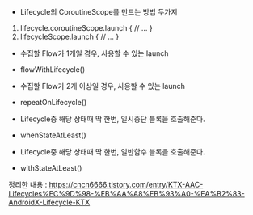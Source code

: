 
* Lifecycle의 CoroutineScope를 만드는 방법 두가지
1. lifecycle.coroutineScope.launch { // ... }
2. lifecycleScope.launch { // ... }

* 수집할 Flow가 1개일 경우, 사용할 수 있는 launch
- flowWithLifecycle()

* 수집할 Flow가 2개 이상일 경우, 사용할 수 있는 launch
- repeatOnLifecycle()

* Lifecycle중 해당 상태때 딱 한번, 일시중단 블록을 호출해준다.
- whenStateAtLeast()

* Lifecycle중 해당 상태때 딱 한번, 일반함수 블록을 호출해준다. 
- withStateAtLeast()

정리한 내용 : https://cncn6666.tistory.com/entry/KTX-AAC-Lifecycles%EC%9D%98-%EB%AA%A8%EB%93%A0-%EA%B2%83-AndroidX-Lifecycle-KTX